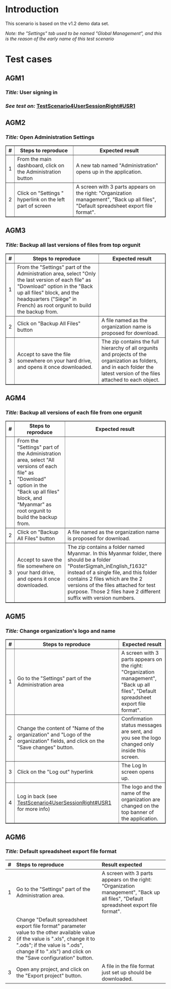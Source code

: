 

# Introduction #

This scenario is based on the v1.2 demo data set.

_Note: the "Settings" tab used to be named "Global Management", and this is the reason of the early name of this test scenario_


# Test cases #

## AGM1 ##
### _Title:_ User signing in ###
### _See test on:_ [TestScenario4UserSessionRight#USR1](TestScenario4UserSessionRight#USR1.md) ###


## AGM2 ##
### _Title:_ Open Administration Settings ###
<table border='1'><th> <b>#</b> </th><th> <b>Steps to reproduce</b> </th><th> <b>Expected result</b> </th>
<tr><td> 1 </td>
<td> From the main dashboard, click on the Administration button</td>
<td>A new tab named "Administration" opens up in the application.</td></tr>
<tr><td> 2 </td>
<td>Click on "Settings " hyperlink on the left part of screen</td>
<td>A screen with 3 parts appears on the right: "Organization management", "Back up all files", "Default spreadsheet export file format".</td></tr>
</table>



## AGM3 ##
### _Title:_ Backup all last versions of files from top orgunit ###
<table border='1'><th> <b>#</b> </th><th> <b>Steps to reproduce</b> </th><th> <b>Expected result</b> </th>
<tr><td>1 </td>
<td> From the "Settings" part of the Administration area, select "Only the last version of each file" as "Download" option in the "Back up all files" block, and the headquarters ("Siège" in French) as root orgunit to build the backup from.</td>
<td></td></tr>
<tr><td> 2 </td>
<td>Click on "Backup All Files" button</td>
<td>A file named as the organization name is proposed for download.</td></tr>
<tr><td> 3 </td>
<td>Accept to save the file somewhere on your hard drive, and opens it once downloaded.</td>
<td>The zip contains the full hierarchy of all orgunits and projects of the organization as folders, and in each folder the latest version of the files attached to each object.</td></tr>
</table>


## AGM4 ##
### _Title:_ Backup all versions of each file from one orgunit ###
<table border='1'><th> <b>#</b> </th><th> <b>Steps to reproduce</b> </th><th> <b>Expected result</b> </th>
<tr><td>1 </td>
<td> From the "Settings" part of the Administration area, select "All versions of each file" as "Download" option in the "Back up all files" block, and "Myanmar" as root orgunit to build the backup from.</td>
<td></td></tr>
<tr><td> 2 </td>
<td>Click on "Backup All Files" button</td>
<td>A file named as the organization name is proposed for download.</td></tr>
<tr><td> 3 </td>
<td>Accept to save the file somewhere on your hard drive, and opens it once downloaded.</td>
<td>The zip contains a folder named Myanmar. In this Myanmar folder, there should be a folder "PosterSigmah_inEnglish_f1632" instead of a single file, and this folder contains 2 files which are the 2 versions of the files attached for test purpose. Those 2 files have 2 different suffix with version numbers.</td></tr>
</table>


## AGM5 ##
### _Title:_ Change organization's logo and name ###
<table border='1'><th> <b>#</b> </th><th> <b>Steps to reproduce</b> </th><th> <b>Expected result</b> </th>
<tr><td>1 </td>
<td> Go to the "Settings" part of the Administration area</td>

<td>A screen with 3 parts appears on the right: "Organization management", "Back up all files", "Default spreadsheet export file format".</td></tr>
<tr><td> 2 </td>
<td>Change the content of "Name of the organization" and "Logo of the organization" fields, and click on the "Save changes" button.</td>
<td>Confirmation status messages are sent, and you see the logo changed only inside this screen.</td></tr>
<tr><td> 3 </td>
<td>Click on the "Log out" hyperlink</td>
<td>The Log In screen opens up.</td></tr>
<tr><td> 4 </td>
<td>Log in back (see <a href='TestScenario4UserSessionRight#USR1.md'>TestScenario4UserSessionRight#USR1</a> for more info)</td>
<td>The logo and the name of the organization are changed on the top banner of the application.</td></tr>
</table>


## AGM6 ##
### _Title:_ Default spreadsheet export file format ###
| # | **Steps to reproduce** | **Result expected** |
|:--|:-----------------------|:--------------------|
| 1 | Go to the "Settings" part of the Administration area. | A screen with 3 parts appears on the right: "Organization management", "Back up all files", "Default spreadsheet export file format". |
| 2 | Change "Default spreadsheet export file format" parameter value to the other available value (if the value is ".xls", change it to ".ods"; if the value is ".ods", change if to ".xls") and click on the "Save configuration" button. |                     |
| 3 | Open any project, and click on the "Export project" button.  | A file in the file format just set up should be downloaded. |